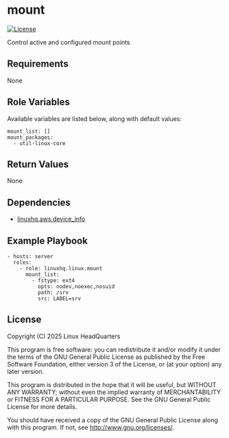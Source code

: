 # mount

[![License](https://img.shields.io/badge/license-GPLv3-lightgreen)](https://www.gnu.org/licenses/gpl-3.0.en.html#license-text)

Control active and configured mount points

## Requirements

None

## Role Variables

Available variables are listed below, along with default values:

    mount_list: []
    mount_packages:
      - util-linux-core

## Return Values

None

## Dependencies

* [linuxhq.aws.device\_info](https://github.com/linuxhq/ansible-collection-linux/tree/main/roles/device_info)

## Example Playbook

    - hosts: server
      roles:
        - role: linuxhq.linux.mount
          mount_list:
            - fstype: ext4
              opts: nodev,noexec,nosuid
              path: /srv
              src: LABEL=srv

## License

Copyright (C) 2025 Linux HeadQuarters

This program is free software: you can redistribute it and/or modify
it under the terms of the GNU General Public License as published by
the Free Software Foundation, either version 3 of the License, or
(at your option) any later version.

This program is distributed in the hope that it will be useful,
but WITHOUT ANY WARRANTY; without even the implied warranty of
MERCHANTABILITY or FITNESS FOR A PARTICULAR PURPOSE. See the
GNU General Public License for more details.

You should have received a copy of the GNU General Public License
along with this program. If not, see <http://www.gnu.org/licenses/>.
